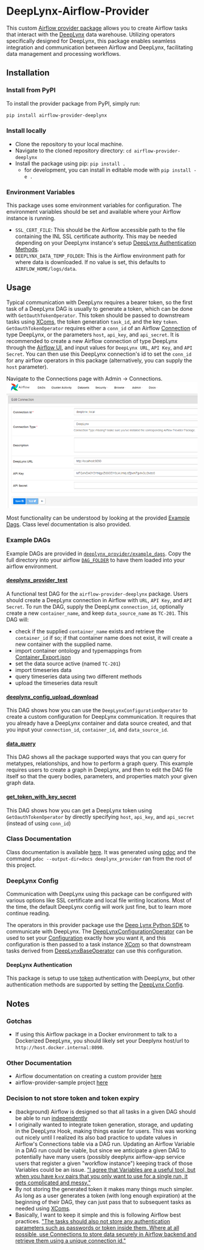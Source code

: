 # DeepLynx-Airflow-Provider
This custom [Airflow provider package](https://airflow.apache.org/docs/apache-airflow-providers/) allows you to create Airflow tasks that interact with the [DeepLynx](https://github.com/idaholab/Deep-Lynx) data warehouse. Utilizing operators specifically designed for DeepLynx, this package enables seamless integration and communication between Airflow and DeepLynx, facilitating data management and processing workflows.

## Installation
### Install from PyPI
To install the provider package from PyPI, simply run:

```sh
pip install airflow-provider-deeplynx
```
### Install locally
- Clone the repository to your local machine.
- Navigate to the cloned repository directory: `cd airflow-provider-deeplynx`
- Install the package using pip: `pip install .`
  - for development, you can install in editable mode with `pip install -e .`

### Environment Variables
This package uses some environment variables for configuration. The environment variables should be set and available where your Airflow instance is running.
- `SSL_CERT_FILE`: This should be the Airflow accessible path to the file containing the INL SSL certificate authority. This may be needed depending on your DeepLynx instance's setup [DeepLynx Authentication Methods](https://github.com/idaholab/Deep-Lynx/wiki/Authentication-Methods).
- `DEEPLYNX_DATA_TEMP_FOLDER`: This is the Airflow environment path for where data is downloaded. If no value is set, this defaults to `AIRFLOW_HOME/logs/data`.

## Usage
Typical communication with DeepLynx requires a bearer token, so the first task of a DeepLynx DAG is usually to generate a token, which can be done with `GetOauthTokenOperator`. This token should be passed to downstream tasks using [XComs](https://airflow.apache.org/docs/apache-airflow/stable/core-concepts/xcoms.html#xcoms), the token generation `task_id`, and the key `token`. `GetOauthTokenOperator` requires either a `conn_id` of an Airflow [Connection](https://airflow.apache.org/docs/apache-airflow/stable/authoring-and-scheduling/connections.html#connections-hooks) of type DeepLynx, or the parameters `host`, `api_key`, and `api_secret`. It is recommended to create a new Airflow connection of type DeepLynx through the [Airflow UI](https://airflow.apache.org/docs/apache-airflow/stable/howto/connection.html#creating-a-connection-with-the-ui), and input values for `DeepLynx URL`, `API Key`, and `API Secret`. You can then use this DeepLynx connection's id to set the
`conn_id` for any airflow operators in this package (alternatively, you can supply the `host` parameter).

Navigate to the Connections page with Admin -> Connections.
![image](create_deeplynx_conn_with_airflow_ui.png)

Most functionality can be understood by looking at the provided [Example Dags](deeplynx_provider/example_dags). Class level documentation is also provided.

### Example DAGs
Example DAGs are provided in [`deeplynx_provider/example_dags`](deeplynx_provider/example_dags). Copy the full directory into your airflow [`DAG_FOLDER`](https://airflow.apache.org/docs/apache-airflow/stable/core-concepts/dags.html#loading-dags) to have them loaded into your airflow environment.

#### [deeplynx_provider_test](deeplynx_provider/example_dags/deeplynx_provider_test.py)
A functional test DAG for the `airflow-provider-deeplynx` package. Users should create a DeepLynx connection in Airflow with `URL`, `API Key`,
and `API Secret`. To run the DAG, supply the DeepLynx `connection_id`, optionally create a new `container_name`, and keep `data_source_name` as `TC-201`.
This DAG will:
- check if the supplied `container_name` exists and retrieve the `container_id` if so; if that container name does not exist, it will create a new container with the supplied name.
- import container ontology and typemappings from [Container_Export.json](deeplynx_provider/example_dags/data/Container_Export.json)
- set the data source active (named `TC-201`)
- import timeseries data
- query timeseries data using two different methods
- upload the timeseries data result

#### [deeplynx_config_upload_download](deeplynx_provider/example_dags/deeplynx_config_upload_download.py)
This DAG shows how you can use the `DeepLynxConfigurationOperator` to create a custom configuration for DeepLynx communication. It requires that you already have a DeepLynx container and data source created, and that you input your `connection_id`, `container_id`, and `data_source_id`.

#### [data_query](deeplynx_provider/example_dags/data_query.py)
This DAG shows all the package supported ways that you can query for metatypes, relationships, and how to perform a graph query. This example requires users to create a graph in DeepLynx, and then to edit the DAG file itself so that the query bodies, parameters, and properties match your given graph data.

#### [get_token_with_key_secret](deeplynx_provider/example_dags/get_token_with_key_secret.py)
This DAG shows how you can get a DeepLynx token using `GetOauthTokenOperator` by directly specifying `host`, `api_key`, and `api_secret` (instead of using `conn_id`)

### Class Documentation
Class documentation is available [here](docs/deeplynx_provider). It was generated using [pdoc](https://github.com/pdoc3/pdoc) and the command `pdoc --output-dir=docs deeplynx_provider` ran from the root of this project.

### DeepLynx Config
Communication with DeepLynx using this package can be configured with various options like SSL certificate and local file writing locations. Most of the time, the default DeepLynx config will work just fine, but to learn more continue reading.

The operators in this provider package use the [Deep Lynx Python SDK](https://github.com/idaholab/Deep-Lynx-Python-Package) to communicate with DeepLynx. The [DeepLynxConfigurationOperator](deeplynx_provider/operators/configuration_operator.py) can be used to set your [Configuration](https://github.com/idaholab/Deep-Lynx-Python-Package/blob/main/deep_lynx/configuration.py) exactly how you want it, and this configuration is then passed to a task instance [XCom](https://airflow.apache.org/docs/apache-airflow/stable/core-concepts/xcoms.html) so that downstream tasks derived from [DeepLynxBaseOperator](deeplynx_provider/operators/deeplynx_base_operator.py) can use this configuration.

#### DeepLynx Authentication
This package is setup to use [token](https://github.com/idaholab/Deep-Lynx/wiki/Authentication-Methods#token-token) authentication with DeepLynx, but other authentication methods are supported by setting the [DeepLynx Config](#deepLynx-config).

## Notes
### Gotchas
- If using this Airflow package in a Docker environment to talk to a Dockerized DeepLynx, you should likely set your Deeplynx host/url to `http://host.docker.internal:8090`.

### Other Documentation
- Airflow documentation on creating a custom provider [here](https://airflow.apache.org/docs/apache-airflow-providers/howto/create-custom-providers.html)
- airflow-provider-sample project [here](https://github.com/astronomer/airflow-provider-sample)

### Decision to not store token and token expiry
- (background) Airflow is designed so that all tasks in a given DAG should be able to run [independently](https://airflow.apache.org/docs/apache-airflow/stable/core-concepts/tasks.html)
- I originally wanted to integrate token generation, storage, and updating in the DeepLynx Hook, making things easier for users. This was working out nicely until I realized its also bad practice to update values in Airflow's Connections table via a DAG run. Updating an Airflow Variable in a DAG run could be viable, but since we anticipate a given DAG to potentially have many users (possibly deeplynx airflow-app service users that register a given "workflow instance") keeping track of those Variables could be an issue. ["I agree that Variables are a useful tool, but when you have k=v pairs that you only want to use for a single run, it gets complicated and messy."](https://stackoverflow.com/questions/57062998/is-it-possible-to-update-overwrite-the-airflow-dag-run-conf)
- By not storing the generated token it makes many things much simpler. As long as a user generates a token (with long enough expiration) at the beginning of their DAG, they can just pass that to subsequent tasks as needed using [XComs](https://airflow.apache.org/docs/apache-airflow/stable/core-concepts/xcoms.html).
- Basically, I want to keep it simple and this is following Airflow best practices. ["The tasks should also not store any authentication parameters such as passwords or token inside them. Where at all possible, use Connections to store data securely in Airflow backend and retrieve them using a unique connection id."](https://airflow.apache.org/docs/apache-airflow/stable/best-practices.html#communication)
